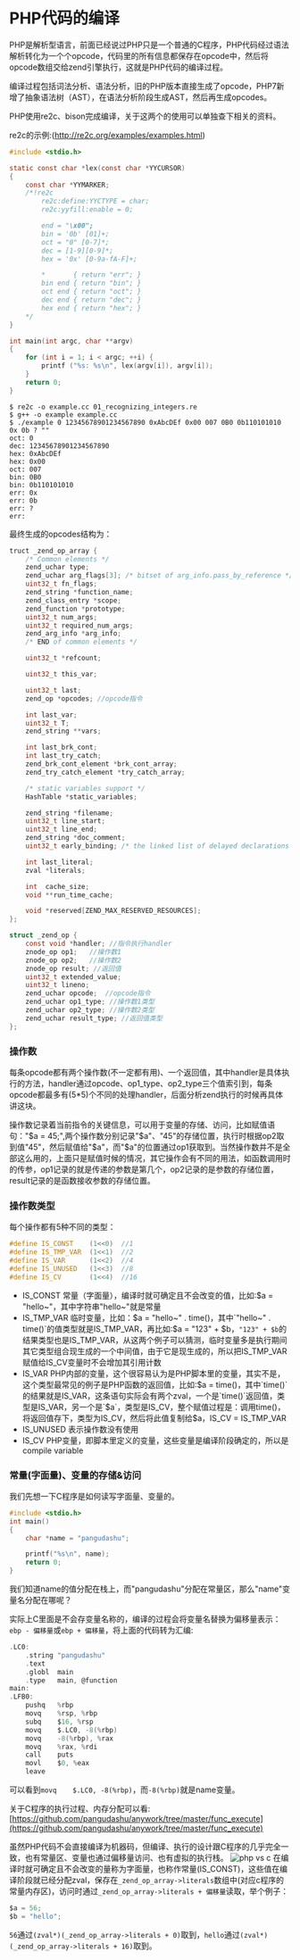 # PHP代码的编译

PHP是解析型语言，前面已经说过PHP只是一个普通的C程序，PHP代码经过语法解析转化为一个个opcode，代码里的所有信息都保存在opcode中，然后将opcode数组交给zend引擎执行，这就是PHP代码的编译过程。

编译过程包括词法分析、语法分析，旧的PHP版本直接生成了opcode，PHP7新增了抽象语法树（AST），在语法分析阶段生成AST，然后再生成opcodes。

PHP使用re2c、bison完成编译，关于这两个的使用可以单独查下相关的资料。

re2c的示例:(http://re2c.org/examples/examples.html)
```c
#include <stdio.h>

static const char *lex(const char *YYCURSOR)
{
    const char *YYMARKER;
    /*!re2c
        re2c:define:YYCTYPE = char;
        re2c:yyfill:enable = 0;

        end = "\x00";
        bin = '0b' [01]+;
        oct = "0" [0-7]*;
        dec = [1-9][0-9]*;
        hex = '0x' [0-9a-fA-F]+;

        *       { return "err"; }
        bin end { return "bin"; }
        oct end { return "oct"; }
        dec end { return "dec"; }
        hex end { return "hex"; }
    */
}

int main(int argc, char **argv)
{
    for (int i = 1; i < argc; ++i) {
        printf ("%s: %s\n", lex(argv[i]), argv[i]);
    }
    return 0;
}
```
```
$ re2c -o example.cc 01_recognizing_integers.re
$ g++ -o example example.cc
$ ./example 0 12345678901234567890 0xAbcDEf 0x00 007 0B0 0b110101010 0x 0b ? ""
oct: 0
dec: 12345678901234567890
hex: 0xAbcDEf
hex: 0x00
oct: 007
bin: 0B0
bin: 0b110101010
err: 0x
err: 0b
err: ?
err:
```

最终生成的opcodes结构为：

```c
truct _zend_op_array {
    /* Common elements */
    zend_uchar type;
    zend_uchar arg_flags[3]; /* bitset of arg_info.pass_by_reference */
    uint32_t fn_flags;
    zend_string *function_name;
    zend_class_entry *scope;
    zend_function *prototype;
    uint32_t num_args;
    uint32_t required_num_args;
    zend_arg_info *arg_info;
    /* END of common elements */

    uint32_t *refcount;

    uint32_t this_var;

    uint32_t last;
    zend_op *opcodes; //opcode指令

    int last_var;
    uint32_t T;
    zend_string **vars;

    int last_brk_cont;
    int last_try_catch;
    zend_brk_cont_element *brk_cont_array;
    zend_try_catch_element *try_catch_array;

    /* static variables support */
    HashTable *static_variables;

    zend_string *filename;
    uint32_t line_start;
    uint32_t line_end;
    zend_string *doc_comment;
    uint32_t early_binding; /* the linked list of delayed declarations */

    int last_literal;
    zval *literals;

    int  cache_size;
    void **run_time_cache;

    void *reserved[ZEND_MAX_RESERVED_RESOURCES];
};

struct _zend_op {
    const void *handler; //指令执行handler
    znode_op op1;   //操作数1
    znode_op op2;   //操作数2
    znode_op result; //返回值
    uint32_t extended_value; 
    uint32_t lineno; 
    zend_uchar opcode;  //opcode指令
    zend_uchar op1_type; //操作数1类型
    zend_uchar op2_type; //操作数2类型
    zend_uchar result_type; //返回值类型
};
```
### 操作数

每条opcode都有两个操作数(不一定都有用)、一个返回值，其中handler是具体执行的方法，handler通过opcode、op1_type、op2_type三个值索引到，每条opcode都最多有(5*5)个不同的处理handler，后面分析zend执行的时候再具体讲这块。

操作数记录着当前指令的关键信息，可以用于变量的存储、访问，比如赋值语句："$a = 45;",两个操作数分别记录"$a"、"45"的存储位置，执行时根据op2取到值"45"，然后赋值给"$a"，而"$a"的位置通过op1获取到。当然操作数并不是全部这么用的，上面只是赋值时候的情况，其它操作会有不同的用法，如函数调用时的传参，op1记录的就是传递的参数是第几个，op2记录的是参数的存储位置，result记录的是函数接收参数的存储位置。

### 操作数类型

每个操作都有5种不同的类型：

```c
#define IS_CONST    (1<<0)  //1
#define IS_TMP_VAR  (1<<1)  //2
#define IS_VAR      (1<<2)  //4
#define IS_UNUSED   (1<<3)  //8
#define IS_CV       (1<<4)  //16
```
* IS_CONST    常量（字面量），编译时就可确定且不会改变的值，比如:$a = "hello~"，其中字符串"hello~"就是常量
* IS_TMP_VAR  临时变量，比如：$a = "hello~" . time()，其中`"hello~" . time()`的值类型就是IS_TMP_VAR，再比如:$a = "123" + $b，`"123" + $b`的结果类型也是IS_TMP_VAR，从这两个例子可以猜测，临时变量多是执行期间其它类型组合现生成的一个中间值，由于它是现生成的，所以把IS_TMP_VAR赋值给IS_CV变量时不会增加其引用计数
* IS_VAR      PHP内部的变量，这个很容易认为是PHP脚本里的变量，其实不是，这个类型最常见的例子是PHP函数的返回值，比如:$a = time()，其中`time()`的结果就是IS_VAR，这条语句实际会有两个zval，一个是`time()`返回值，类型是IS_VAR，另一个是`$a`，类型是IS_CV，整个赋值过程是：调用time()，将返回值存下，类型为IS_CV，然后将此值复制给$a，IS_CV = IS_TMP_VAR
* IS_UNUSED   表示操作数没有使用
* IS_CV       PHP变量，即脚本里定义的变量，这些变量是编译阶段确定的，所以是compile variable

### 常量(字面量)、变量的存储&访问

我们先想一下C程序是如何读写字面量、变量的。

```c
#include <stdio.h>
int main()
{
    char *name = "pangudashu";

    printf("%s\n", name);
    return 0;
}
```
我们知道name的值分配在栈上，而"pangudashu"分配在常量区，那么"name"变量名分配在哪呢？

实际上C里面是不会存变量名称的，编译的过程会将变量名替换为偏移量表示：`ebp - 偏移量`或`ebp + 偏移量`，将上面的代码转为汇编:
```c
.LC0:
    .string "pangudashu"
    .text
    .globl  main
    .type   main, @function
main:
.LFB0:
    pushq   %rbp
    movq    %rsp, %rbp
    subq    $16, %rsp
    movq    $.LC0, -8(%rbp)
    movq    -8(%rbp), %rax
    movq    %rax, %rdi
    call    puts
    movl    $0, %eax
    leave
```
可以看到`movq    $.LC0, -8(%rbp)`，而`-8(%rbp)`就是name变量。

关于C程序的执行过程、内存分配可以看:[https://github.com/pangudashu/anywork/tree/master/func_execute](https://github.com/pangudashu/anywork/tree/master/func_execute)


虽然PHP代码不会直接编译为机器码，但编译、执行的设计跟C程序的几乎完全一致，也有常量区、变量也通过偏移量访问、也有虚拟的执行栈。
![php vs c](img/php_vs_c.png)
在编译时就可确定且不会改变的量称为字面量，也称作常量(IS_CONST)，这些值在编译阶段就已经分配zval，保存在`_zend_op_array->literals`数组中(对应c程序的常量内存区)，访问时通过`_zend_op_array->literals + 偏移量`读取，举个例子：
```c
$a = 56;
$b = "hello";
```
`56`通过`(zval*)(_zend_op_array->literals + 0)`取到，`hello`通过`(zval*)(_zend_op_array->literals + 16)`取到。



